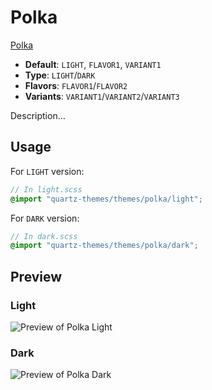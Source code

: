 # Polka

[Polka](#)

- **Default**: `LIGHT`, `FLAVOR1`, `VARIANT1`
- **Type**: `LIGHT`/`DARK`
- **Flavors**: `FLAVOR1`/`FLAVOR2`
- **Variants**: `VARIANT1`/`VARIANT2`/`VARIANT3`

Description...

## Usage

For `LIGHT` version:

```scss
// In light.scss
@import "quartz-themes/themes/polka/light";
```

For `DARK` version:

```scss
// In dark.scss
@import "quartz-themes/themes/polka/dark";
```

## Preview

### Light

![Preview of Polka Light](preview-light.png)

### Dark

![Preview of Polka Dark](preview-dark.png)
